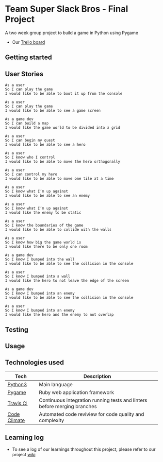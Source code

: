 # Team Super Slack Bros - Final Project

A two week group project to build a game in Python using Pygame

* Our [Trello board](https://trello.com/b/mXUdQOWW/final-project-team-super-slack-bros) 


## Getting started


## User Stories

```
As a user
So I can play the game 
I would like to be able to boot it up from the console

As a user 
So I can play the game 
I would like to be able to see a game screen

As a game dev
So I can build a map
I would like the game world to be divided into a grid

As a user
So I can begin my quest 
I would like to be able to see a hero 

As a user 
So I know who I control
I would like to be able to move the hero orthogonally 

As a user 
So I can control my hero
I would like to be able to move one tile at a time

As a user 
So I know what I’m up against
I would like to be able to see an enemy

As a user 
So I know what I’m up against 
I would like the enemy to be static

As a user 
So I know the boundaries of the game 
I would like to be able to collide with the walls 

As a user 
So I know how big the game world is 
I would like there to be only one room

As a game dev 
So I know I bumped into the wall
I would like to be able to see the collision in the console

As a user 
So I know I bumped into a wall 
I would like the hero to not leave the edge of the screen

As a game dev 
So I know I bumped into an enemy 
I would like to be able to see the collision in the console

As a user 
So I know I bumped into an enemy 
I would like the hero and the enemy to not overlap
```


## Testing


## Usage


## Technologies used

Tech | Description
------------- | -------------
[Python3](https://www.python.org/) | Main language
[Pygame](https://www.pygame.org/news) | Ruby web application framework
[Travis CI](https://travis-ci.org/) | Continuous integration running tests and linters before merging branches
[Code Climate](https://codeclimate.com/) | Automated code reviview for code quality and complexity


## Learning log

* To see a log of our learnings throughout this project, please refer to our project [wiki](https://github.com/Sindex42/super-slack-bros/wiki)
